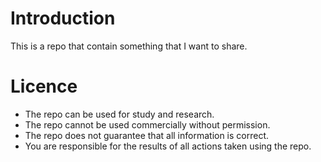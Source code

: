# Introduction
This is a repo that contain something that I want to share. 

# Licence
- The repo can be used for study and research. 
- The repo cannot be used commercially without permission.
- The repo does not guarantee that all information is correct.
- You are responsible for the results of all actions taken using the repo.